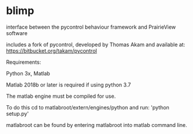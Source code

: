 # blimp
interface between the pycontrol behaviour framework and PrairieView software

includes a fork of pycontrol, developed by Thomas Akam and available at: https://bitbucket.org/takam/pycontrol 

Requirements:

Python 3x, Matlab

Matlab 2018b or later is required if using python 3.7

The matlab engine must be compiled for use.

To do this cd to matlabroot/extern/engines/python and run: 'python setup.py'

matlabroot can be found by entering matlabroot into matlab command line.
